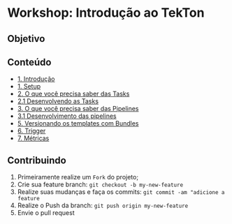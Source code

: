 Workshop: Introdução ao TekTon
==========

## Objetivo

## Conteúdo
* [1. Introdução](introducao.md)
* [1. Setup](setup.md)
* [2. O que você precisa saber das Tasks](tasks.md)
* [2.1 Desenvolvendo as Tasks]()
* [3. O que você precisa saber das Pipelines]()
* [3.1 Desenvolvimento das pipelines]()
* [5. Versionando os templates com Bundles]() 
* [6. Trigger]()
* [7. Métricas]()

## Contribuindo
1. Primeiramente realize um `Fork` do projeto;
2. Crie sua feature branch: `git checkout -b my-new-feature`
3. Realize suas mudanças e faça os commits: `git commit -am "adicione a feature`
4. Realize o Push da branch:  `git push origin my-new-feature`
5. Envie o pull request